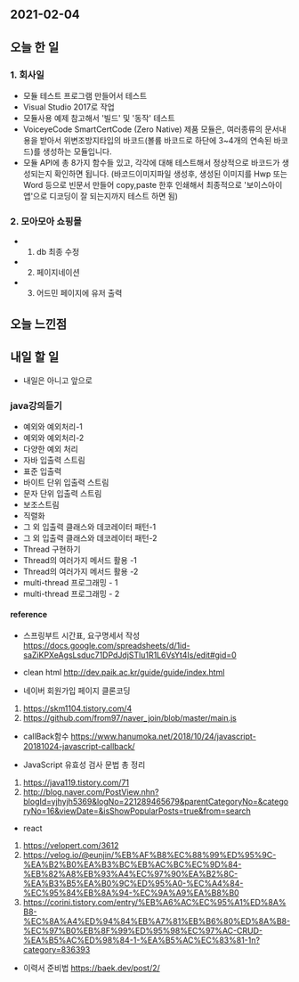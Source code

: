 2021-02-04
--

## 오늘 한 일

### 1. 회사일
- 모듈 테스트 프로그램 만들어서 테스트
- Visual Studio 2017로 작업
- 모듈사용 예제 참고해서 '빌드' 및 '동작' 테스트
- VoiceyeCode SmartCertCode (Zero Native) 제품 모듈은,  여러종류의 문서내용을 받아서 위변조방지타입의 바코드(볼륨 바코드로 하단에 3~4개의 연속된 바코드)를 생성하는 모듈입니다.
- 모듈 API에 총 8가지 함수들 있고, 각각에 대해 테스트해서 정상적으로 바코드가 생성되는지 확인하면 됩니다.
(바코드이미지파일 생성후, 생성된 이미지를 Hwp 또는 Word 등으로 빈문서 만들어 copy,paste 한후  인쇄해서 최종적으로 '보이스아이앱'으로 디코딩이 잘 되는지까지 테스트 하면 됨)

### 2. 모아모아 쇼핑몰

- 1. db 최종 수정
- 2. 페이지네이션
- 3. 어드민 페이지에 유저 출력

## 오늘 느낀점

## 내일 할 일

- 내일은 아니고 앞으로 
### java강의듣기
- 예외와 예외처리-1
- 예외와 예외처리-2
- 다양한 예외 처리
- 자바 입출력 스트림
- 표준 입출력
- 바이트 단위 입출력 스트림
- 문자 단위 입출력 스트림
- 보조스트림
- 직렬화
- 그 외 입출력 클래스와 데코레이터 패턴-1
- 그 외 입출력 클래스와 데코레이터 패턴-2
- Thread 구현하기
- Thread의 여러가지 메서드 활용 -1
- Thread의 여러가지 메서드 활용 -2
- multi-thread 프로그래밍 - 1
- multi-thread 프로그래밍 - 2

#### reference
- 스프링부트 시간표, 요구명세서 작성
https://docs.google.com/spreadsheets/d/1id-saZiKPXeAgsLsduc71DPdJdjSTlu1R1L6VsYt4Is/edit#gid=0

- clean html
http://dev.paik.ac.kr/guide/guide/index.html

- 네이버 회원가입 페이지 클론코딩
1. https://skm1104.tistory.com/4
2. https://github.com/from97/naver_join/blob/master/main.js

- callBack함수
https://www.hanumoka.net/2018/10/24/javascript-20181024-javascript-callback/

- JavaScript 유효성 검사 문법 총 정리
1. https://java119.tistory.com/71
2. http://blog.naver.com/PostView.nhn?blogId=yjhyjh5369&logNo=221289465679&parentCategoryNo=&categoryNo=16&viewDate=&isShowPopularPosts=true&from=search

- react
1. https://velopert.com/3612
2. https://velog.io/@eunjin/%EB%AF%B8%EC%88%99%ED%95%9C-%EA%B2%B0%EA%B3%BC%EB%AC%BC%EC%9D%84-%EB%82%A8%EB%93%A4%EC%97%90%EA%B2%8C-%EA%B3%B5%EA%B0%9C%ED%95%A0-%EC%A4%84-%EC%95%84%EB%8A%94-%EC%9A%A9%EA%B8%B0
3. https://corini.tistory.com/entry/%EB%A6%AC%EC%95%A1%ED%8A%B8-%EC%8A%A4%ED%94%84%EB%A7%81%EB%B6%80%ED%8A%B8-%EC%97%B0%EB%8F%99%ED%95%98%EC%97%AC-CRUD-%EA%B5%AC%ED%98%84-1-%EA%B5%AC%EC%83%81-1n?category=836393

- 이력서 준비법 
https://baek.dev/post/2/

